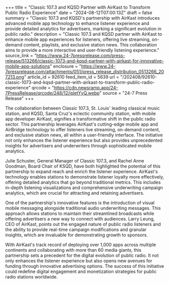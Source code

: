 +++
title = "Classic 107.3 and KQSD Partner with AirKast to Transform Public Radio Experience"
date = "2024-08-12T07:00:13Z"
draft = false
summary = "Classic 107.3 and KQSD's partnership with AirKast introduces advanced mobile app technology to enhance listener experience and provide detailed analytics for advertisers, marking a significant evolution in public radio."
description = "Classic 107.3 and KQSD partner with AirKast to enhance mobile app experiences for listeners, offering live streaming, on-demand content, playlists, and exclusive station news. This collaboration aims to provide a more interactive and user-friendly listening experience."
source_link = "https://www.24-7pressrelease.com/press-release/513266/classic-1073-and-kqsd-partner-with-airkast-for-innovative-mobile-app-solutions"
enclosure = "https://www.24-7pressrelease.com/attachments/051/press_release_distribution_0513266_207213.png"
article_id = 92610
feed_item_id = 5639
url = "/202408/92610-classic-1073-and-kqsd-partner-with-airkast-to-transform-public-radio-experience"
qrcode = "https://cdn.newsramp.app/24-7PressRelease/qrcode/248/12/isletYyQ.webp"
source = "24-7 Press Release"
+++

<p>The collaboration between Classic 107.3, St. Louis' leading classical music station, and KQSD, Santa Cruz's eclectic community station, with mobile app developer AirKast, signifies a transformative shift in the public radio sector. This partnership leverages AirKast's cutting-edge mobile app and AirBridge technology to offer listeners live streaming, on-demand content, and exclusive station news, all within a user-friendly interface. The initiative not only enhances the listener experience but also provides unprecedented insights for advertisers and underwriters through sophisticated mobile analytics.</p><p>Julie Schuster, General Manager of Classic 107.3, and Rachel Anne Goodman, Board Chair of KSQD, have both highlighted the potential of this partnership to expand reach and enrich the listener experience. AirKast's technology enables stations to demonstrate listener loyalty more effectively, offering detailed analytics that go beyond traditional metrics. This includes in-depth listening visualizations and comprehensive underwriting campaign analytics, which are crucial for attracting and retaining advertisers.</p><p>One of the partnership's innovative features is the introduction of visual mobile messaging alongside traditional audio underwriting messages. This approach allows stations to maintain their streamlined broadcasts while offering advertisers a new way to connect with audiences. Larry Leung, CEO of AirKast, points out the engaged nature of public radio listeners and the ability to provide real-time campaign modifications and granular insights, which are invaluable for demonstrating growth to sponsors.</p><p>With AirKast's track record of deploying over 1,000 apps across multiple continents and collaborating with more than 60 media giants, this partnership sets a precedent for the digital evolution of public radio. It not only enhances the listener experience but also opens new avenues for funding through innovative advertising options. The success of this initiative could redefine digital engagement and monetization strategies for public radio stations worldwide.</p>